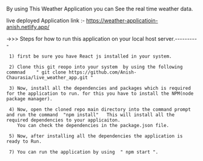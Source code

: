 By using This Weather Application you can See the real time weather data.

live deployed Application link :- https://weather-applicatioin-anish.netlify.app/

->>>  Steps for how to run this application on your local host server.----------

     1) first be sure you have React js installed in your system.
     
     2) Clone this git reopo into your system  by using the following commnad    " git clone https://github.com/Anish-Chaurasia/live_weather_app.git "
     
     3) Now, install all the dependencies and packages which is required for the application to run. for this you have to install the NPM(node package manager).
     
     4) Now, open the cloned repo main directory into the command prompt and run the command  "npm install"   This will install all the required dependencies to your applicaiton.
        You can check the dependencies in the package.json file.
        
     5) Now, after installing all the dependencies the application is ready to Run.

     7) You can run the application by using  " npm start ".

     
